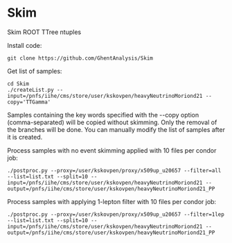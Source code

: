 # Skim

Skim ROOT TTree ntuples

Install code:

```
git clone https://github.com/GhentAnalysis/Skim
```

Get list of samples:

```
cd Skim
./createList.py --input=/pnfs/iihe/cms/store/user/kskovpen/heavyNeutrinoMoriond21 --copy='TTGamma'
```

Samples containing the key words specified with the --copy option
(comma-separated) will be
copied without skimming. Only the removal of the branches will be
done. You can manually modify the list of samples after it is created.

Process samples with no event skimming applied with 10 files per condor job:

```
./postproc.py --proxy=/user/kskovpen/proxy/x509up_u20657 --filter=all --list=list.txt --split=10 --input=/pnfs/iihe/cms/store/user/kskovpen/heavyNeutrinoMoriond21 --output=/pnfs/iihe/cms/store/user/kskovpen/heavyNeutrinoMoriond21_PP
```

Process samples with applying 1-lepton filter with 10 files per condor job:

```
./postproc.py --proxy=/user/kskovpen/proxy/x509up_u20657 --filter=1lep --list=list.txt --split=10 --input=/pnfs/iihe/cms/store/user/kskovpen/heavyNeutrinoMoriond21 --output=/pnfs/iihe/cms/store/user/kskovpen/heavyNeutrinoMoriond21_PP
```
